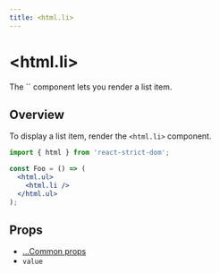 ```yaml
---
title: <html.li>
---
```


# \<html.li>

<p className="text-xl">The `<html.li>` component lets you render a list item.</p>

## Overview

To display a list item, render the `<html.li>` component.

```jsx
import { html } from 'react-strict-dom';

const Foo = () => (
  <html.ul>
    <html.li />
  </html.ul>
);
```

## Props

* [...Common props](/api/html/common/)
* `value`
